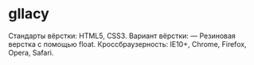 # gllacy 
Стандарты вёрстки: HTML5, CSS3. Вариант вёрстки: — Резиновая верстка с помощью float. Кроссбраузерность: IE10+, Chrome, Firefox, Opera, Safari.
